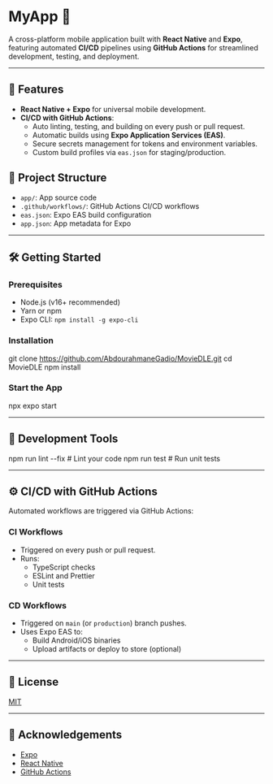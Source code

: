 # MyApp 📱

A cross-platform mobile application built with **React Native** and **Expo**, featuring automated **CI/CD** pipelines using **GitHub Actions** for streamlined development, testing, and deployment.

---

## 🚀 Features

- **React Native + Expo** for universal mobile development.
- **CI/CD with GitHub Actions**:
  - Auto linting, testing, and building on every push or pull request.
  - Automatic builds using **Expo Application Services (EAS)**.
  - Secure secrets management for tokens and environment variables.
  - Custom build profiles via `eas.json` for staging/production.

## 📂 Project Structure

- `app/`: App source code
- `.github/workflows/`: GitHub Actions CI/CD workflows
- `eas.json`: Expo EAS build configuration
- `app.json`: App metadata for Expo

---

## 🛠️ Getting Started

### Prerequisites

- Node.js (v16+ recommended)
- Yarn or npm
- Expo CLI:
```npm install -g expo-cli```

### Installation

git clone https://github.com/AbdourahmaneGadio/MovieDLE.git
cd MovieDLE
npm install

### Start the App
npx expo start


---

## 🧪 Development Tools

npm run lint --fix # Lint your code
npm run test # Run unit tests


---

## ⚙️ CI/CD with GitHub Actions

Automated workflows are triggered via GitHub Actions:

### CI Workflows

- Triggered on every push or pull request.
- Runs:
  - TypeScript checks
  - ESLint and Prettier
  - Unit tests

### CD Workflows

- Triggered on `main` (or `production`) branch pushes.
- Uses Expo EAS to:
  - Build Android/iOS binaries
  - Upload artifacts or deploy to store (optional)

---

## 📄 License

[MIT](./LICENSE)

---

## 🙌 Acknowledgements

- [Expo](https://expo.dev)
- [React Native](https://reactnative.dev)
- [GitHub Actions](https://github.com/features/actions)
